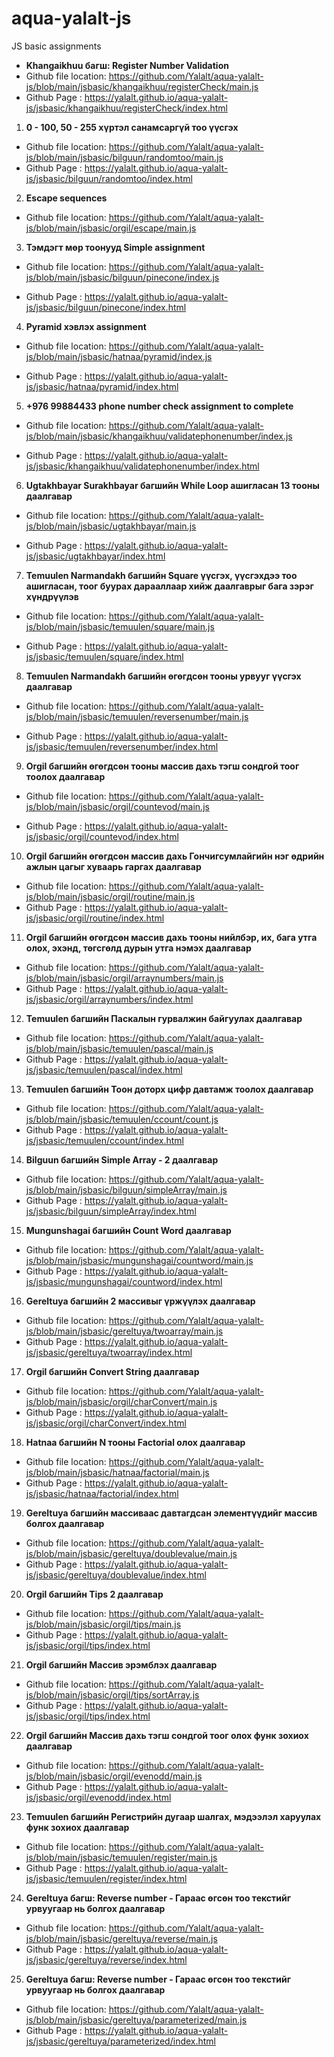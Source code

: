 # aqua-yalalt-js
JS basic assignments

- **Khangaikhuu багш: Register Number Validation**
- Github file location: https://github.com/Yalalt/aqua-yalalt-js/blob/main/jsbasic/khangaikhuu/registerCheck/main.js 
- Github Page : https://yalalt.github.io/aqua-yalalt-js/jsbasic/khangaikhuu/registerCheck/index.html 

1. **0 - 100, 50 - 255 хүртэл санамсаргүй тоо үүсгэх**
- Github file location: https://github.com/Yalalt/aqua-yalalt-js/blob/main/jsbasic/bilguun/randomtoo/main.js
- Github Page : https://yalalt.github.io/aqua-yalalt-js/jsbasic/bilguun/randomtoo/index.html

2. **Escape sequences**
- Github file location: https://github.com/Yalalt/aqua-yalalt-js/blob/main/jsbasic/orgil/escape/main.js

3. **Тэмдэгт мөр тоонууд Simple assignment**
- Github file location: https://github.com/Yalalt/aqua-yalalt-js/blob/main/jsbasic/bilguun/pinecone/index.js

- Github Page : https://yalalt.github.io/aqua-yalalt-js/jsbasic/bilguun/pinecone/index.html

4. **Pyramid хэвлэх assignment**
- Github file location: https://github.com/Yalalt/aqua-yalalt-js/blob/main/jsbasic/hatnaa/pyramid/index.js

- Github Page : https://yalalt.github.io/aqua-yalalt-js/jsbasic/hatnaa/pyramid/index.html

5. **+976 99884433 phone number check assignment to complete**
- Github file location: https://github.com/Yalalt/aqua-yalalt-js/blob/main/jsbasic/khangaikhuu/validatephonenumber/index.js

- Github Page : https://yalalt.github.io/aqua-yalalt-js/jsbasic/khangaikhuu/validatephonenumber/index.html

6. **Ugtakhbayar Surakhbayar багшийн While Loop ашигласан 13 тооны даалгавар**
- Github file location: https://github.com/Yalalt/aqua-yalalt-js/blob/main/jsbasic/ugtakhbayar/main.js

- Github Page : https://yalalt.github.io/aqua-yalalt-js/jsbasic/ugtakhbayar/index.html

7. **Temuulen Narmandakh багшийн Square үүсгэх, үүсгэхдээ тоо ашигласан, тоог буурах дарааллаар хийж даалгаврыг бага зэрэг хүндрүүлэв**
- Github file location: https://github.com/Yalalt/aqua-yalalt-js/blob/main/jsbasic/temuulen/square/main.js

- Github Page : https://yalalt.github.io/aqua-yalalt-js/jsbasic/temuulen/square/index.html

8. **Temuulen Narmandakh багшийн өгөгдсөн тооны урвууг үүсгэх даалгавар**
- Github file location: https://github.com/Yalalt/aqua-yalalt-js/blob/main/jsbasic/temuulen/reversenumber/main.js

- Github Page : https://yalalt.github.io/aqua-yalalt-js/jsbasic/temuulen/reversenumber/index.html

9. **Orgil багшийн өгөгдсөн тооны массив дахь тэгш сондгой тоог тоолох даалгавар**
- Github file location: https://github.com/Yalalt/aqua-yalalt-js/blob/main/jsbasic/orgil/countevod/main.js

- Github Page : https://yalalt.github.io/aqua-yalalt-js/jsbasic/orgil/countevod/index.html

10. **Orgil багшийн өгөгдсөн массив дахь Гончигсумлайгийн нэг өдрийн ажлын цагыг хуваарь гаргах даалгавар**
- Github file location: https://github.com/Yalalt/aqua-yalalt-js/blob/main/jsbasic/orgil/routine/main.js
- Github Page : https://yalalt.github.io/aqua-yalalt-js/jsbasic/orgil/routine/index.html

11. **Orgil багшийн өгөгдсөн массив дахь тооны нийлбэр, их, бага утга олох, эхэнд, төгсгөлд дурын утга нэмэх даалгавар**
- Github file location: https://github.com/Yalalt/aqua-yalalt-js/blob/main/jsbasic/orgil/arraynumbers/main.js
- Github Page : https://yalalt.github.io/aqua-yalalt-js/jsbasic/orgil/arraynumbers/index.html

12. **Temuulen багшийн Паскалын гурвалжин байгуулах даалгавар**
- Github file location: https://github.com/Yalalt/aqua-yalalt-js/blob/main/jsbasic/temuulen/pascal/main.js
- Github Page : https://yalalt.github.io/aqua-yalalt-js/jsbasic/temuulen/pascal/index.html
13. **Temuulen багшийн Тоон доторх цифр давтамж тоолох даалгавар**
- Github file location: https://github.com/Yalalt/aqua-yalalt-js/blob/main/jsbasic/temuulen/ccount/count.js
- Github Page : https://yalalt.github.io/aqua-yalalt-js/jsbasic/temuulen/ccount/index.html
14. **Bilguun багшийн Simple Array - 2 даалгавар**
- Github file location: https://github.com/Yalalt/aqua-yalalt-js/blob/main/jsbasic/bilguun/simpleArray/main.js
- Github Page : https://yalalt.github.io/aqua-yalalt-js/jsbasic/bilguun/simpleArray/index.html

15. **Mungunshagai багшийн Count Word даалгавар**
- Github file location: https://github.com/Yalalt/aqua-yalalt-js/blob/main/jsbasic/mungunshagai/countword/main.js
- Github Page : https://yalalt.github.io/aqua-yalalt-js/jsbasic/mungunshagai/countword/index.html
16. **Gereltuya багшийн 2 массивыг үржүүлэх даалгавар**
- Github file location: https://github.com/Yalalt/aqua-yalalt-js/blob/main/jsbasic/gereltuya/twoarray/main.js
- Github Page : https://yalalt.github.io/aqua-yalalt-js/jsbasic/gereltuya/twoarray/index.html
17. **Orgil багшийн Convert String даалгавар**
- Github file location: https://github.com/Yalalt/aqua-yalalt-js/blob/main/jsbasic/orgil/charConvert/main.js
- Github Page : https://yalalt.github.io/aqua-yalalt-js/jsbasic/orgil/charConvert/index.html
18. **Hatnaa багшийн N тооны Factorial олох даалгавар**
- Github file location: https://github.com/Yalalt/aqua-yalalt-js/blob/main/jsbasic/hatnaa/factorial/main.js
- Github Page : https://yalalt.github.io/aqua-yalalt-js/jsbasic/hatnaa/factorial/index.html

19. **Gereltuya багшийн массиваас давтагдсан элементүүдийг массив болгох даалгавар**
- Github file location: https://github.com/Yalalt/aqua-yalalt-js/blob/main/jsbasic/gereltuya/doublevalue/main.js
- Github Page : https://yalalt.github.io/aqua-yalalt-js/jsbasic/gereltuya/doublevalue/index.html

20. **Orgil багшийн Tips 2 даалгавар**
- Github file location: https://github.com/Yalalt/aqua-yalalt-js/blob/main/jsbasic/orgil/tips/main.js
- Github Page : https://yalalt.github.io/aqua-yalalt-js/jsbasic/orgil/tips/index.html
21. **Orgil багшийн Массив эрэмблэх даалгавар**
- Github file location: https://github.com/Yalalt/aqua-yalalt-js/blob/main/jsbasic/orgil/tips/sortArray.js
- Github Page : https://yalalt.github.io/aqua-yalalt-js/jsbasic/orgil/tips/index.html

22. **Orgil багшийн Массив дахь тэгш сондгой тоог олох функ зохиох даалгавар**
- Github file location: https://github.com/Yalalt/aqua-yalalt-js/blob/main/jsbasic/orgil/evenodd/main.js
- Github Page : https://yalalt.github.io/aqua-yalalt-js/jsbasic/orgil/evenodd/index.html

23. **Temuulen багшийн Регистрийн дугаар шалгах, мэдээлэл харуулах функ зохиох даалгавар**
- Github file location: https://github.com/Yalalt/aqua-yalalt-js/blob/main/jsbasic/temuulen/register/main.js
- Github Page : https://yalalt.github.io/aqua-yalalt-js/jsbasic/temuulen/register/index.html

24. **Gereltuya багш: Reverse number - Гараас өгсөн тоо текстийг урвуугаар нь болгох даалгавар**
- Github file location: https://github.com/Yalalt/aqua-yalalt-js/blob/main/jsbasic/gereltuya/reverse/main.js
- Github Page : https://yalalt.github.io/aqua-yalalt-js/jsbasic/gereltuya/reverse/index.html

25. **Gereltuya багш: Reverse number - Гараас өгсөн тоо текстийг урвуугаар нь болгох даалгавар**
- Github file location: https://github.com/Yalalt/aqua-yalalt-js/blob/main/jsbasic/gereltuya/parameterized/main.js
- Github Page : https://yalalt.github.io/aqua-yalalt-js/jsbasic/gereltuya/parameterized/index.html


